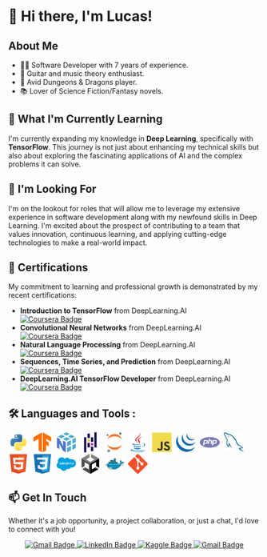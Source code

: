 # 👋 Hi there, I'm Lucas!

## About Me

- 🧑‍💻 Software Developer with 7 years of experience.
- 🎸 Guitar and music theory enthusiast.
- 🐉 Avid Dungeons & Dragons player.
- 📚 Lover of Science Fiction/Fantasy novels.

</div>

## 🌱 What I'm Currently Learning

I'm currently expanding my knowledge in **Deep Learning**, specifically with **TensorFlow**. This journey is not just about enhancing my technical skills but also about exploring the fascinating applications of AI and the complex problems it can solve.

## 🎯 I'm Looking For

I'm on the lookout for roles that will allow me to leverage my extensive experience in software development along with my newfound skills in Deep Learning. I'm excited about the prospect of contributing to a team that values innovation, continuous learning, and applying cutting-edge technologies to make a real-world impact.

## 📜 Certifications

My commitment to learning and professional growth is demonstrated by my recent certifications:

- **Introduction to TensorFlow** from DeepLearning.AI
  <br>
  <a href="https://coursera.org/share/91a6b737ad34fccf84622f0df090f93b" target="_blank">
    <img src="https://img.shields.io/badge/Coursera-0056D2?style=for-the-badge&logo=Coursera&logoColor=white" alt="Coursera Badge"/>
  </a>
- **Convolutional Neural Networks** from DeepLearning.AI
  <br>
  <a href="https://coursera.org/share/4e74cc3195bdc2919e86bd945e722c5b" target="_blank">
    <img src="https://img.shields.io/badge/Coursera-0056D2?style=for-the-badge&logo=Coursera&logoColor=white" alt="Coursera Badge"/>
  </a>
- **Natural Language Processing** from DeepLearning.AI
  <br>
  <a href="https://coursera.org/share/a6ceada4c911775ff2808ee0fb6d89e6" target="_blank">
    <img src="https://img.shields.io/badge/Coursera-0056D2?style=for-the-badge&logo=Coursera&logoColor=white" alt="Coursera Badge"/>
  </a>
- **Sequences, Time Series, and Prediction** from DeepLearning.AI
  <br>
  <a href="https://coursera.org/share/08d22fa96218b715cce8a562dcc9ed18" target="_blank">
    <img src="https://img.shields.io/badge/Coursera-0056D2?style=for-the-badge&logo=Coursera&logoColor=white" alt="Coursera Badge"/>
  </a>
- **DeepLearning.AI TensorFlow Developer** from DeepLearning.AI
  <br>
  <a href="https://coursera.org/share/be9b47488c230e41348ba51b76fc2c85" target="_blank">
    <img src="https://img.shields.io/badge/Coursera-0056D2?style=for-the-badge&logo=Coursera&logoColor=white" alt="Coursera Badge"/>
  </a>
  
## :hammer_and_wrench: Languages and Tools :
<div>
  <img src="https://github.com/devicons/devicon/blob/master/icons/python/python-original.svg" title="python" alt="python" width="40" height="40"/>&nbsp;
  <img src="https://github.com/devicons/devicon/blob/master/icons/tensorflow/tensorflow-original.svg" title="tensorflow" alt="tensorflow" width="40" height="40"/>&nbsp;
  <img src="https://github.com/devicons/devicon/blob/master/icons/numpy/numpy-original.svg" title="numpy" alt="numpy" width="40" height="40"/>&nbsp;
  <img src="https://github.com/devicons/devicon/blob/master/icons/pandas/pandas-original.svg" title="pandas" alt="pandas" width="40" height="40"/>&nbsp;
  <img src="https://github.com/devicons/devicon/blob/master/icons/jupyter/jupyter-original.svg" title="jupyter" alt="jupyter" width="40" height="40"/>&nbsp;
  <img src="https://github.com/devicons/devicon/blob/master/icons/java/java-original.svg" title="java" alt="java" width="40" height="40"/>&nbsp;
  <img src="https://github.com/devicons/devicon/blob/master/icons/javascript/javascript-original.svg" title="javascript" alt="javascript" width="40" height="40"/>&nbsp;
  <img src="https://github.com/devicons/devicon/blob/master/icons/jquery/jquery-original.svg" title="jquery" alt="jquery" width="40" height="40"/>&nbsp;
  <img src="https://github.com/devicons/devicon/blob/master/icons/php/php-plain.svg" title="php" alt="php" width="40" height="40"/>&nbsp;
  <img src="https://github.com/devicons/devicon/blob/master/icons/mysql/mysql-original.svg" title="mysql" alt="mysql" width="40" height="40"/>&nbsp;
  <img src="https://github.com/devicons/devicon/blob/master/icons/html5/html5-original.svg" title="html5" alt="html5" width="40" height="40"/>&nbsp;
  <img src="https://github.com/devicons/devicon/blob/master/icons/css3/css3-original.svg" title="css3" alt="css3" width="40" height="40"/>&nbsp;
  <img src="https://github.com/devicons/devicon/blob/master/icons/salesforce/salesforce-original.svg" title="salesforce" alt="salesforce" width="40" height="40"/>&nbsp;
  <img src="https://github.com/devicons/devicon/blob/master/icons/unity/unity-original.svg" title="unity" alt="unity" width="40" height="40"/>&nbsp;
  <img src="https://github.com/devicons/devicon/blob/master/icons/docker/docker-original.svg" title="docker" alt="docker" width="40" height="40"/>&nbsp;
  <img src="https://github.com/devicons/devicon/blob/master/icons/git/git-original.svg" title="git" alt="git" width="40" height="40"/>&nbsp;
</div>

## 📫 Get In Touch

Whether it's a job opportunity, a project collaboration, or just a chat, I'd love to connect with you!

<div id="badges" align="center">
  <a href="https://lucascookdev.wixsite.com/lucas-cook">
    <img src="https://img.shields.io/badge/website-000000?style=for-the-badge&logo=About.me&logoColor=white" alt="Gmail Badge"/>
  </a>
  <a href="https://www.linkedin.com/in/lucastcook/">
    <img src="https://img.shields.io/badge/LinkedIn-0077B5?style=for-the-badge&logo=linkedin&logoColor=white" alt="LinkedIn Badge"/>
  </a>
  <a href="https://www.kaggle.com/lucastcook">
    <img src="https://img.shields.io/badge/Kaggle-20BEFF?style=for-the-badge&logo=Kaggle&logoColor=white" alt="Kaggle Badge"/>
  </a>
  <a href="mailto:lucascookdev@gmail.com">
    <img src="https://img.shields.io/badge/Gmail-D14836?style=for-the-badge&logo=gmail&logoColor=white" alt="Gmail Badge"/>
  </a>
</div>

